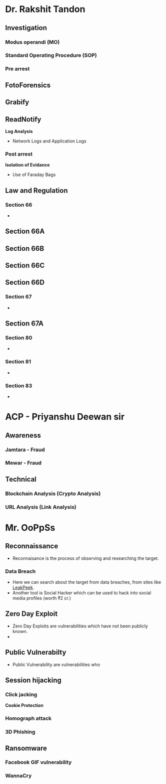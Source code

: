 # Dr. Rakshit Tandon
## Investigation
### Modus operandi (MO)
### Standard Operating Procedure (SOP)
### Pre arrest
**FotoForensics**
- 
**Grabify**
- 
**ReadNotify**
-
**Log Analysis**
- Network Logs and Application Logs
### Post arrest
**Isolation of Evidance**
- Use of Faraday Bags
## Law and Regulation
### Section 66
- 
**Section 66A**
- 
**Section 66B**
-
**Section 66C**
-
**Section 66D**
-
### Section 67
-
**Section 67A**
-
### Section 80
-
### Section 81
-
### Section 83
-






# ACP - Priyanshu Deewan sir
## Awareness
### Jamtara - Fraud

### Mewar - Fraud

## Technical
### Blockchain Analysis (Crypto Analysis)

### URL Analysis (Link Analysis)






# Mr. OoPpSs

## Reconnaissance
- Reconnaisance is the process of observing and researching the target.
### Data Breach
- Here we can search about the target from data breaches, from sites like [LeakPeek](https://leakpeek.com/).
- Another tool is Social Hacker which can be used to hack into social media profiles (worth ₹2 cr.)  
## Zero Day Exploit
- Zero Day Exploits are vulnerabilities which have not been publicly known.
- 
## Public Vulnerabilty
- Public Vulnerability are vulnerabilities who
## Session hijacking
### Click jacking
**Cookie Protection**
### Homograph attack
### 3D Phishing

## Ransomware
### Facebook GIF vulnerability
### WannaCry
